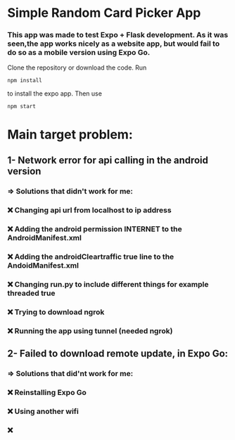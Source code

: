 # Simple Random Card Picker App

### This app was made to test Expo + Flask development. As it was seen,the app works nicely as a website app, but would fail to do so as a mobile version using Expo Go.
Clone the repository or download the code. Run 
```
npm install
```
to install the expo app. Then use 
```
npm start
```

# Main target problem:

## 1- Network error for api calling in the android version
### => Solutions that didn't work for me:
### ❌ Changing api url from localhost to ip address
### ❌ Adding the android permission INTERNET to the AndroidManifest.xml  
### ❌ Adding the androidCleartraffic true line to the AndoidManifest.xml 
### ❌ Changing run.py to include different things for example threaded true
### ❌ Trying to download ngrok 
### ❌ Running the app using tunnel (needed ngrok)


## 2- Failed to download remote update, in Expo Go:
### => Solutions that did'nt work for me:
### ❌ Reinstalling Expo Go
### ❌ Using another wifi 
### ❌ 

